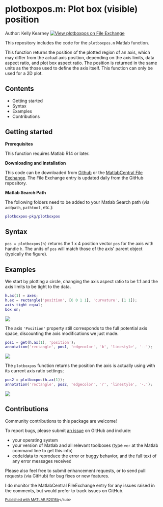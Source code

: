 
# plotboxpos.m: Plot box (visible) position


Author: Kelly Kearney
[![View plotboxpos on File Exchange](https://www.mathworks.com/matlabcentral/images/matlab-file-exchange.svg)](https://www.mathworks.com/matlabcentral/fileexchange/9615-plotboxpos)


This repository includes the code for the `plotboxpos.m` Matlab function.


This function returns the position of the plotted region of an axis, which may differ from the actual axis position, depending on the axis limits, data aspect ratio, and plot box aspect ratio.  The position is returned in the same units as the those used to define the axis itself. This function can only be used for a 2D plot.



## Contents


- Getting started        
- Syntax        
- Examples        
- Contributions

## Getting started


**Prerequisites**


This function requires Matlab R14 or later.


**Downloading and installation**


This code can be downloaded from [Github](https://github.com/kakearney/plotboxpos-pkg/) or the [MatlabCentral File Exchange](http://www.mathworks.com/matlabcentral/fileexchange/9615-plotboxpos).  The File Exchange entry is updated daily from the GitHub repository.


**Matlab Search Path**


The following folders need to be added to your Matlab Search path (via `addpath`, `pathtool`, etc.):



```matlab
plotboxpos-pkg/plotboxpos
```



## Syntax


`pos = plotboxpos(h)` returns the 1 x 4 position vector `pos` for the axis with handle `h`.  The units of `pos` will match those of the axis' parent object (typically the figure).



## Examples


We start by plotting a circle, changing the axis aspect ratio to be 1:1 and the axis limits to be tight to the data.



```matlab
h.ax(1) = axes;
h.ex = rectangle('position', [0 0 1 1], 'curvature', [1 1]);
axis tight equal;
box on;
```


![](./readmeExtras/README_01.png)

The axis `'Position'` property still corresponds to the full potential axis space, discounting the axis modifications we just made.



```matlab
pos1 = get(h.ax(1), 'position');
annotation('rectangle', pos1, 'edgecolor', 'b', 'linestyle', '--');
```


![](./readmeExtras/README_02.png)

The `plotboxpos` function returns the position the axis is actually using with its current axis ratio settings;



```matlab
pos2 = plotboxpos(h.ax(1));
annotation('rectangle', pos2, 'edgecolor', 'r', 'linestyle', '-.');
```


![](./readmeExtras/README_03.png)


## Contributions


Community contributions to this package are welcome!


To report bugs, please submit [an issue](https://github.com/kakearney/plotboxpos-pkg/issues) on GitHub and include:



- your operating system
- your version of Matlab and all relevant toolboxes (type `ver` at the Matlab command line to get this info)
- code/data to reproduce the error or buggy behavior, and the full text of any error messages received

Please also feel free to submit enhancement requests, or to send pull requests (via GitHub) for bug fixes or new features.


I do monitor the MatlabCentral FileExchange entry for any issues raised in the comments, but would prefer to track issues on GitHub.



<sub>[Published with MATLAB R2016b]("http://www.mathworks.com/products/matlab/")</sub>

